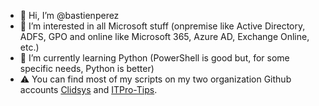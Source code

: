 - 👋 Hi, I’m @bastienperez
- 👀 I’m interested in all Microsoft stuff (onpremise like Active Directory, ADFS, GPO and online like Microsoft 365, Azure AD, Exchange Online, etc.)
- 🌱 I’m currently learning Python (PowerShell is good but, for some specific needs, Python is better)
- ⚠️ You can find most of my scripts on my two organization Github accounts [Clidsys](https://github.com/clidsys/) and [ITPro-Tips](https://github.com/itpro-tips/).

<!---
bastienperez/bastienperez is a ✨ special ✨ repository because its `README.md` (this file) appears on your GitHub profile.
You can click the Preview link to take a look at your changes.
--->

